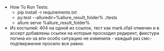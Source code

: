 * How To Run Tests:
  * pip install -r requirements.txt
  * py.test --alluredir=%allure_result_folder% ./tests
  * allure serve %allure_result_folder%
* Из костылей: 404 на одной из ссылок, тест как mark.xfail отмечен и в ассерт добавлены ссылки на которые просходил редирект, фикстура логина из-за впн особо ситуацию не изменила - каждый раз смс-подтвержение просило все равно.
